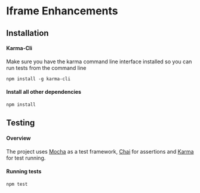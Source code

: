 # Iframe Enhancements

## Installation
#### Karma-Cli
Make sure you have the karma command line interface installed so you can run tests from the command line

```npm install -g karma-cli```

#### Install all other dependencies

```npm install```

## Testing
#### Overview
The project uses [Mocha](https://mochajs.org/) as a test framework, [Chai](http://chaijs.com/) for assertions and [Karma](https://karma-runner.github.io/1.0/index.html) for test running. 

#### Running tests
```npm test```
